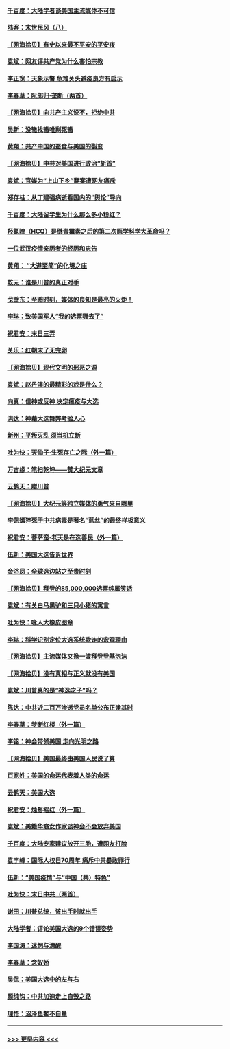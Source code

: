 #### [千百度：大陆学者谈美国主流媒体不可信](../pages/nsc993/n12651269.md?t=12300102) 
#### [陆客：末世民风（八）](../pages/nsc993/n12648233.md?t=12300102) 
#### [【网海拾贝】有史以来最不平安的平安夜](../pages/nsc993/n12647164.md?t=12300102) 
#### [袁斌：网友评共产党为什么害怕宗教](../pages/nsc993/n12647003.md?t=12300102) 
#### [李正宽：天象示警 危难关头避疫良方有启示](../pages/nsc993/n12646262.md?t=12300102) 
#### [李春草：阮郎归‧垄断（两首）](../pages/nsc993/n12646302.md?t=12300102) 
#### [【网海拾贝】向共产主义说不，拒绝中共](../pages/nsc993/n12645941.md?t=12300102) 
#### [吴新：没辙找辙唯剩死辙](../pages/nsc993/n12643919.md?t=12300102) 
#### [黄翔：共产中国的蚕食与美国的裂变](../pages/nsc993/n12643727.md?t=12300102) 
#### [【网海拾贝】中共对美国进行政治“斩首”](../pages/nsc993/n12642290.md?t=12300102) 
#### [袁斌：官媒为“上山下乡”翻案遭网友痛斥](../pages/nsc993/n12642071.md?t=12300102) 
#### [郑存柱：从丁建强病逝看国内的“舆论”导向](../pages/nsc993/n12640944.md?t=12300102) 
#### [千百度：大陆留学生为什么那么多小粉红？](../pages/nsc993/n12639306.md?t=12300102) 
#### [羟氯喹（HCQ）是继青霉素之后的第二次医学科学大革命吗？](../pages/nsc993/n12638564.md?t=12300102) 
#### [一位武汉疫情亲历者的经历和忠告](../pages/nsc993/n12639029.md?t=12300102) 
#### [黄翔： “大道至简”的化境之庄](../pages/nsc993/n12637541.md?t=12300102) 
#### [乾元：谁是川普的真正对手](../pages/nsc993/n12637090.md?t=12300102) 
#### [戈壁东：至暗时刻，媒体的良知是最亮的火炬！](../pages/nsc993/n12637042.md?t=12300102) 
#### [李琳：致美国军人“我的选票哪去了”](../pages/nsc993/n12635351.md?t=12300102) 
#### [祝君安：末日三弄](../pages/nsc993/n12635324.md?t=12300102) 
#### [关乐：红朝末了无完卵](../pages/nsc993/n12635315.md?t=12300102) 
#### [【网海拾贝】现代文明的邪恶之源](../pages/nsc993/n12634425.md?t=12300102) 
#### [袁斌：赵丹演的最精彩的戏是什么？](../pages/nsc993/n12633316.md?t=12300102) 
#### [向真：信神或反神 决定瘟疫与大选](../pages/nsc993/n12632710.md?t=12300102) 
#### [洪达：神藉大选舞弊考验人心](../pages/nsc993/n12631962.md?t=12300102) 
#### [新州：平叛灭乱  须当机立断](../pages/nsc993/n12631946.md?t=12300102) 
#### [吐为快：天仙子‧生死存亡之际（外一篇）](../pages/nsc993/n12631927.md?t=12300102) 
#### [万古缘：笔扫乾坤——赞大纪元文章](../pages/nsc993/n12631922.md?t=12300102) 
#### [云鹤天：赠川普](../pages/nsc993/n12631823.md?t=12300102) 
#### [【网海拾贝】大纪元等独立媒体的勇气来自哪里](../pages/nsc993/n12629961.md?t=12300102) 
#### [李偲嫣猝死于中共病毒是著名“蓝丝”的最终样板意义](../pages/nsc993/n12628812.md?t=12300102) 
#### [祝君安：菩萨蛮·老天是在选善民（外一篇）](../pages/nsc993/n12628793.md?t=12300102) 
#### [伍新：美国大选告诉世界](../pages/nsc993/n12628768.md?t=12300102) 
#### [金浴凤：全球选边站之至贵时刻](../pages/nsc993/n12627318.md?t=12300102) 
#### [【网海拾贝】拜登的85,000,000选票纯属笑话](../pages/nsc993/n12626569.md?t=12300102) 
#### [袁斌：有关白马黑驴和三只小猪的寓言](../pages/nsc993/n12626198.md?t=12300102) 
#### [吐为快：咏人大橡皮图章](../pages/nsc993/n12624470.md?t=12300102) 
#### [李琳：科学识别定位大选系统欺诈的宏观理由](../pages/nsc993/n12624340.md?t=12300102) 
#### [【网海拾贝】主流媒体又掀一波拜登登基泡沫](../pages/nsc993/n12624000.md?t=12300102) 
#### [【网海拾贝】没有真相与正义就没有美国](../pages/nsc993/n12621885.md?t=12300102) 
#### [袁斌：川普真的是“神选之子”吗？](../pages/nsc993/n12621749.md?t=12300102) 
#### [陈达：中共近二百万渗透党员名单公布正逢其时](../pages/nsc993/n12620870.md?t=12300102) 
#### [李春草：梦断红楼（外一篇）](../pages/nsc993/n12619122.md?t=12300102) 
#### [李铭：神会带领美国 走向光明之路](../pages/nsc993/n12618584.md?t=12300102) 
#### [【网海拾贝】美国最终由美国人民说了算](../pages/nsc993/n12617255.md?t=12300102) 
#### [百家姓：美国的命运代表着人类的命运](../pages/nsc993/n12615838.md?t=12300102) 
#### [云鹤天：美国大选](../pages/nsc993/n12615994.md?t=12300102) 
#### [祝君安：烛影摇红（外一篇）](../pages/nsc993/n12615975.md?t=12300102) 
#### [袁斌：美籍华裔女作家谈神会不会放弃美国](../pages/nsc993/n12615263.md?t=12300102) 
#### [千百度：大陆专家建议放开三胎，遭网友打脸](../pages/nsc993/n12614456.md?t=12300102) 
#### [袁宇峰：国际人权日70周年 痛斥中共暴政罪行](../pages/nsc993/n12611965.md?t=12300102) 
#### [伍新：“美国疫情”与“中国（共）特色”](../pages/nsc993/n12611463.md?t=12300102) 
#### [吐为快：末日中共（两首）](../pages/nsc993/n12611461.md?t=12300102) 
#### [谢田：川普总统，该出手时就出手](../pages/nsc993/n12610905.md?t=12300102) 
#### [大陆学者：评论美国大选的9个错误姿势](../pages/nsc993/n12609586.md?t=12300102) 
#### [李国涛：迷惘与清醒](../pages/nsc993/n12607532.md?t=12300102) 
#### [李春草：念奴娇](../pages/nsc993/n12607083.md?t=12300102) 
#### [吴侃：美国大选中的左与右](../pages/nsc993/n12607054.md?t=12300102) 
#### [颜纯钩：中共加速走上自毁之路](../pages/nsc993/n12606473.md?t=12300102) 
#### [理悟：沼泽鱼鳖不自量](../pages/nsc993/n12606454.md?t=12300102) 

----
#### [ >>> 更早内容 <<< ](../indexes/nsc993-earlier.md)
